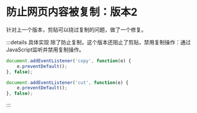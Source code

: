 # 防止网页内容被复制：版本2

针对上一个版本，剪贴可以绕过复制的问题，做了一个修复。

:::details 具体实现
除了防止复制，这个版本还阻止了剪贴，禁用复制操作：通过JavaScript监听并禁用复制操作。

```js
document.addEventListener('copy', function(e) {
    e.preventDefault();
}, false);

document.addEventListener('cut', function(e) {
    e.preventDefault();
}, false);

```
:::

<script>
document.addEventListener('copy', function(e) {
    e.preventDefault();
}, false);

document.addEventListener('cut', function(e) {
    e.preventDefault();
}, false);

</script>
